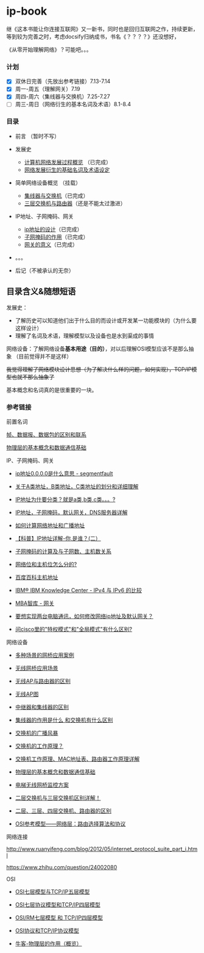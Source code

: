 # ip-book
继《这本书能让你连接互联网》又一新书，同时也是回归互联网之作，持续更新，等到较为完善之时，考虑docsify归纳成书，书名《？？？？》还没想好，

《从零开始理解网络》？可能吧。。。

### 计划

* [x] 双休日完善（先放出参考链接）7.13-7.14
* [x] 周一-周五（理解网关）7.19
* [x] 周四-周六（集线器与交换机）7.25-7.27
* [ ] 周三-周日（网络衍生的基本名词及术语）8.1-8.4 

### 目录


* 前言 （暂时不写）

* 发展史 
  * [计算机网络发展过程概览](history/计算机网络发展过程概览.md) （已完成）
  * [网络发展衍生的基础名词及术语设定](history/网络发展衍生的基础名词及术语设定.md)
  

* 简单网络设备概览 （挂载）
  * [集线器与交换机](mach/集线器与交换机.md)（已完成）
  * [三层交换机与路由器](mach/三层交换机与路由器.md)（还是不能太过激进）

* IP地址、子网掩码、网关
  * [ip地址的设计](ip-sm-gw/IP地址的设计.md)（已完成）
  * [子网掩码的作用](ip-sm-gw/子网掩码的作用.md)（已完成）
  * [网关的意义](ip-sm-gw/网关的意义.md)（已完成）
* 。。。
* 后记（不被承认的无奈）


## 目录含义&随想短语

发展史：

* 了解历史可以知道他们出于什么目的而设计或开发某一功能模块的（为什么要这样设计）
* 理解了名词及术语，理解模型以及设备也是水到渠成的事情

网络设备：了解网络设备**基本用途（目的）**，对以后理解OSI模型应该不是那么抽象 （目前觉得并不是这样）


<s>我觉得理解了网络模块设计思想（为了解决什么样的问题，如何实现），TCP/IP模型也就不那么抽象了</s>

基本概念和名词真的是很重要的一块。


### 参考链接


前置名词

[帧、数据报、数据包的区别和联系](https://blog.csdn.net/qq_25606103/article/details/51295965)

[物理层的基本概念和数据通信基础](https://www.cnblogs.com/yangmingxianshen/p/7796386.html)


IP、子网掩码、网关

* [ip地址0.0.0.0是什么意思 - segmentfault](https://segmentfault.com/q/1010000003732310)

* [关于A类地址，B类地址，C类地址的划分和详细理解](https://blog.csdn.net/qq_40160605/article/details/84667066)

* [IP地址为什要分类？就是a类,b类,c类。。。?](https://www.zhihu.com/question/31766172)

* [IP地址，子网掩码，默认网关，DNS服务器详解](https://www.cnblogs.com/JuneWang/p/3917697.html)

* [如何计算网络地址和广播地址](https://blog.csdn.net/lzh657083979/article/details/77606217)

* [【科普】IP地址详解-你,是谁？(二）](https://zhuanlan.zhihu.com/p/26098552)

* [子网掩码的计算及与子网数、主机数关系](https://blog.csdn.net/yinshitaoyuan/article/details/51782330)

* [网络位和主机位怎么分的?](https://zhidao.baidu.com/question/26770723.html)

* [百度百科主机地址](https://baike.baidu.com/item/%E4%B8%BB%E6%9C%BA%E5%9C%B0%E5%9D%80)

* [IBM® IBM Knowledge Center - IPv4 与 IPv6 的比较 ](https://www.ibm.com/support/knowledgecenter/zh/ssw_ibm_i_71/rzai2/rzai2compipv4ipv6.htm#rzai2compipv4ipv6__compaddress) 

* [MBA智库 - 网关](https://wiki.mbalib.com/wiki/%E7%BD%91%E5%85%B3)

* [要想实现两台电脑通讯，如何修改网络ip地址及默认网关？](http://www.360doc.com/content/18/0409/13/47178282_744151500.shtml)

* [问cisco里的"特权模式"和"全局模式"有什么区别?](https://zhidao.baidu.com/question/92946651.html)


网络设备


* [多种场景的网桥应用案例](https://www.sohu.com/a/237267116_657991)

* [无线网桥应用场景](https://jingyan.baidu.com/article/1876c85255a529890b137681.html)

* [无线AP与路由器的区别](https://www.diangon.com/m430171.html)

* [无线AP图](http://www.sohu.com/a/256460042_374240)

* [中继器和集线器的区别](http://www.hqps.com/tech/201411/219528.html)

* [集线器的作用是什么 和交换机有什么区别](http://m.365azw.com/share/117006)

* [交换机的广播风暴](https://blog.csdn.net/u010486124/article/details/31803263)

* [交换机的工作原理？](https://www.zhihu.com/question/34736235)

* [交换机工作原理、MAC地址表、路由器工作原理详解](https://www.cnblogs.com/gopark/p/8980783.html)

* [物理层的基本概念和数据通信基础](https://www.cnblogs.com/yangmingxianshen/p/7796386.html)

* [电梯无线网桥监控方案](https://zhuanlan.zhihu.com/p/38515313)

* [二层交换机与三层交换机区别详解！](https://www.cnblogs.com/felixzh/p/8690036.html)

* [二层、三层、四层交换机、路由器的区别](https://network.pconline.com.cn/474/4741916.html)

* [OSI参考模型——网络层：路由选择算法和协议](https://blog.csdn.net/jeffleo/article/details/53965708)


网络连接

http://www.ruanyifeng.com/blog/2012/05/internet_protocol_suite_part_i.html

https://www.zhihu.com/question/24002080

OSI

* [OSI七层模型与TCP/IP五层模型](https://www.cnblogs.com/qishui/p/5428938.html)

* [OSI七层协议模型和TCP/IP四层模型](https://blog.csdn.net/freeking101/article/details/77977941)

* [OSI/RM七层模型 和 TCP/IP四层模型](https://my.oschina.net/tita/blog/3053424)

* [OSI协议和TCP/IP协议模型](https://blog.csdn.net/zhydream77/article/details/81700535)

* [牛客-物理层的作用（概览）](https://www.nowcoder.com/questionTerminal/527819d3161d40229ff0d1e3b78f8d57)
